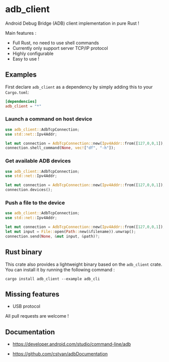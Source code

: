 # adb_client

Android Debug Bridge (ADB) client implementation in pure Rust !

Main features :

- Full Rust, no need to use shell commands
- Currently only support server TCP/IP protocol
- Highly configurable
- Easy to use !

## Examples

First declare `adb_client` as a dependency by simply adding this to your `Cargo.toml`:

```toml
[dependencies]
adb_client = "*"
```

### Launch a command on host device

```rust
use adb_client::AdbTcpConnection;
use std::net::Ipv4Addr;

let mut connection = AdbTcpConnection::new(Ipv4Addr::from([127,0,0,1]), 5037).unwrap();
connection.shell_command(None, vec!["df", "-h"]);
```

### Get available ADB devices

```rust
use adb_client::AdbTcpConnection;
use std::net::Ipv4Addr;

let mut connection = AdbTcpConnection::new(Ipv4Addr::from([127,0,0,1]), 5037).unwrap();
connection.devices();
```

### Push a file to the device

```rust
use adb_client::AdbTcpConnection;
use std::net::Ipv4Addr;

let mut connection = AdbTcpConnection::new(Ipv4Addr::from([127,0,0,1]), 5037).unwrap();
let mut input = File::open(Path::new(&filename)).unwrap(); 
connection.send(None, &mut input, &path)?;
```

## Rust binary

This crate also provides a lightweight binary based on the `adb_client` crate. You can install it by running the following command :

```shell
cargo install adb_client --example adb_cli 
```

## Missing features

- USB protocol

All pull requests are welcome !

## Documentation

- <https://developer.android.com/studio/command-line/adb>

- <https://github.com/cstyan/adbDocumentation>
